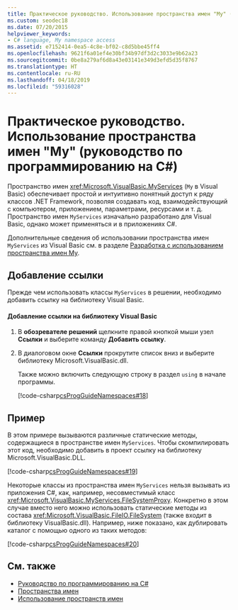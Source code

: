 ```yaml
---
title: Практическое руководство. Использование пространства имен "My" (руководство по программированию на C#)
ms.custom: seodec18
ms.date: 07/20/2015
helpviewer_keywords:
- C# language, My namespace access
ms.assetid: e7152414-0ea5-4c8e-bf02-c8d5bbe45ff4
ms.openlocfilehash: 9621f6a01ef4e30bf34b97df3d2c3033e9b62a23
ms.sourcegitcommit: 0be8a279af6d8a43e03141e349d3efd5d35f8767
ms.translationtype: HT
ms.contentlocale: ru-RU
ms.lasthandoff: 04/18/2019
ms.locfileid: "59316028"
---
```

# <a name="how-to-use-the-my-namespace-c-programming-guide"></a>Практическое руководство. Использование пространства имен "My" (руководство по программированию на C#)
Пространство имен <xref:Microsoft.VisualBasic.MyServices> (`My` в Visual Basic) обеспечивает простой и интуитивно понятный доступ к ряду классов .NET Framework, позволяя создавать код, взаимодействующий с компьютером, приложением, параметрами, ресурсами и т. д. Пространство имен `MyServices` изначально разработано для Visual Basic, однако может применяться и в приложениях C#.  
  
 Дополнительные сведения об использовании пространства имен `MyServices` из Visual Basic см. в разделе [Разработка с использованием пространства имен My](../../../visual-basic/developing-apps/development-with-my/index.md).  
  
## <a name="adding-a-reference"></a>Добавление ссылки  
 Прежде чем использовать классы `MyServices` в решении, необходимо добавить ссылку на библиотеку Visual Basic.  
  
#### <a name="to-add-a-reference-to-the-visual-basic-library"></a>Добавление ссылки на библиотеку Visual Basic  
  
1. В **обозревателе решений** щелкните правой кнопкой мыши узел **Ссылки** и выберите команду **Добавить ссылку**.  
  
2. В диалоговом окне **Ссылки** прокрутите список вниз и выберите библиотеку Microsoft.VisualBasic.dll.  
  
     Также можно включить следующую строку в раздел `using` в начале программы.  
  
     [!code-csharp[csProgGuideNamespaces#18](~/samples/snippets/csharp/VS_Snippets_VBCSharp/csProgGuideNamespaces/CS/Namespaces3.cs#18)]  
  
## <a name="example"></a>Пример  
 В этом примере вызываются различные статические методы, содержащиеся в пространстве имен `MyServices`. Чтобы скомпилировать этот код, необходимо добавить в проект ссылку на библиотеку Microsoft.VisualBasic.DLL.  
  
 [!code-csharp[csProgGuideNamespaces#19](~/samples/snippets/csharp/VS_Snippets_VBCSharp/csProgGuideNamespaces/CS/Namespaces3.cs#19)]  
  
 Некоторые классы из пространства имен `MyServices` нельзя вызывать из приложения C#, как, например, несовместимый класс <xref:Microsoft.VisualBasic.MyServices.FileSystemProxy>. Конкретно в этом случае вместо него можно использовать статические методы из состава <xref:Microsoft.VisualBasic.FileIO.FileSystem> (также входит в библиотеку VisualBasic.dll). Например, ниже показано, как дублировать каталог с помощью одного из таких методов:  
  
 [!code-csharp[csProgGuideNamespaces#20](~/samples/snippets/csharp/VS_Snippets_VBCSharp/csProgGuideNamespaces/CS/Namespaces3.cs#20)]  
  
## <a name="see-also"></a>См. также

- [Руководство по программированию на C#](../../../csharp/programming-guide/index.md)
- [Пространства имен](../../../csharp/programming-guide/namespaces/index.md)
- [Использование пространств имен](../../../csharp/programming-guide/namespaces/using-namespaces.md)
